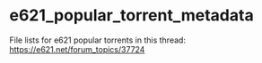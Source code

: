 # e621_popular_torrent_metadata
File lists for e621 popular torrents in this thread: https://e621.net/forum_topics/37724

